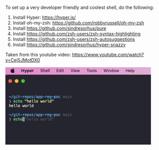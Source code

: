 To set up a very developer friendly and coolest shell, do the following:

1. Install Hyper: https://hyper.is/
2. Install oh-my-zsh: https://github.com/robbyrussell/oh-my-zsh
3. Install https://github.com/sindresorhus/pure
4. Install https://github.com/zsh-users/zsh-syntax-highlighting
5. Install https://github.com/zsh-users/zsh-autosuggestions
6. Install https://github.com/sindresorhus/hyper-snazzy

Taken from this youtube video: https://www.youtube.com/watch?v=Cej5JMotDX0

![This is what it looks like](./this-is-what-it-looks-like.png)



